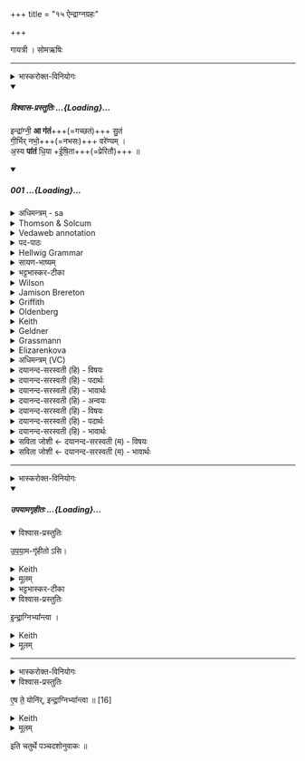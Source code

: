 +++
title = "१५ ऐन्द्राग्नग्रहः"

+++

गायत्री । सोमऋषिः

_______
<details><summary>भास्करोक्त-विनियोगः</summary>

1ऋतुपात्रेणैन्द्राग्नं गृह्णाति ॥ 'यदैन्द्राग्नमृतुपात्रेण गृह्णाति' इति ब्राह्मणम्, 'ओजोभृतौ वा एतौ देवानाम्' इत्यादि च । 
</details>
<div class="js_include" includetitle="plain" newlevelforh1="5" title="विश्वास-प्रस्तुतिः" unfilled url="/vedAH_Rk/shAkalam/saMhitA/vishvAsa-prastutiH/03/012/01_indrAgnI_A.md">
<details open><summary><h5>विश्वास-प्रस्तुतिः ...{Loading}...</h5></summary>


इन्द्रा॑ग्नी॒ **आ ग॑तं**+++(=गच्छतं)+++ सु॒तं  
गी॒र्भिर् नभो॒+++(=नभसः)+++ वरे॑ण्यम् ।  
अ॒स्य **पा॑तं** धि॒या +ई॒षि॒ता+++(=प्रेरितौ)+++ ॥

</details>
</div>
<div class="js_include" includetitle="false" newlevelforh1="5" unfilled url="/vedAH_Rk/shAkalam/saMhitA/sarvASh_TIkAH/03/012/01_indrAgnI_A.md">
<details open><summary><h5>001 ...{Loading}...</h5></summary>
<details><summary>अधिमन्त्रम् - sa</summary>

- देवता - इन्द्राग्नी
- ऋषिः - गाथिनो विश्वामित्रः
- छन्दः - गायत्री
</details>
<details><summary>Thomson & Solcum</summary>

इ꣡न्द्राग्नी आ꣡ गतं सुतं꣡  
गीर्भि꣡र् न꣡भो व꣡रेणियम्  
अस्य꣡ पातं धिये꣡षिता꣡
</details>
<details><summary>Vedaweb annotation</summary>

_________
**Strata**  
Strophic on metrical evidence alone

###### Pāda-label
genre M  
genre M  
genre M
_________
**Morph**  
ā́ ← ā́ (invariable)  
{}

gatam ← √gam- (root)  
{number:DU, person:2, mood:IMP, tense:AOR, voice:ACT}

índrāgnī ← indrāgní- (nominal stem)  
{case:VOC, gender:M, number:DU}

sutám ← √su- (root)  
{case:ACC, gender:M, number:SG, non-finite:PPP}

gīrbhíḥ ← gír- ~ gīr- (nominal stem)  
{case:INS, gender:F, number:PL}

nábhaḥ ← nábhas- (nominal stem)  
{case:NOM, gender:N, number:SG}

váreṇyam ← váreṇya- (nominal stem)  
{case:NOM, gender:N, number:SG}

asyá ← ayám (pronoun)  
{case:GEN, gender:M, number:SG}

dhiyā́ ← dhī́- (nominal stem)  
{case:INS, gender:F, number:SG}

iṣitā́ ← √iṣ- 1 (root)  
{case:NOM, gender:M, number:DU, non-finite:PPP}

pātam ← √pā- 2 (root)  
{number:DU, person:2, mood:IMP, tense:AOR, voice:ACT}

</details>
<details><summary>पद-पाठः</summary>

इन्द्रा॑ग्नी॒ इति॑ । आ । ग॒त॒म् । सु॒तम् । गीः॒ऽभिः । नभः॑ । वरे॑ण्यम् ।  
अ॒स्य । पा॒त॒म् । धि॒या । इ॒षि॒ता ॥
</details>
<details><summary>Hellwig Grammar</summary>

-   *indrāgnī* ← *indra*
- \[noun\], masculine
- “Indra; leader; best; king; first; head; self; indra \[word\];
    Indra; sapphire; fourteen; guru.”
------------------------------------------------------------------------
- *indrāgnī* ← *agnī* ← *agni*
- \[noun\], vocative, dual, masculine
- “fire; Agni; sacrificial fire; digestion; cautery; Plumbago
    zeylanica; fire; vahni; agni \[word\]; agnikarman; gold; three;
    jāraṇa; pyre; fireplace; heating.”
------------------------------------------------------------------------
- *ā*
- \[adverb\]
- “towards; ākāra; until; ā; since; according to; ā \[suffix\].”
------------------------------------------------------------------------
- *gataṃ* ← *gatam* ← *gam*
- \[verb\], dual, Aorist imperative
- “go; situate; enter (a state); travel; disappear; \[in\]; elapse;
    leave; reach; vanish; love; walk; approach; issue; hop on; gasify;
    get; come; die; drain; spread; transform; happen; discharge; ride;
    to be located; run; detect; refer; go; shall; drive.”
------------------------------------------------------------------------
- *sutaṃ* ← *sutam* ← *suta*
- \[noun\], accusative, singular, masculine
- “Soma.”
------------------------------------------------------------------------
- *gīrbhir* ← *gīrbhiḥ* ← *gir*
- \[noun\], instrumental, plural, feminine
- “hymn; praise; voice; words; invocation; command; statement; cry;
    language.”
------------------------------------------------------------------------
- *nabho* ← *nabhaḥ* ← *nabhas*
- \[noun\], accusative, singular, neuter
- “sky; cloud; ākāśa; air; abhra.”
------------------------------------------------------------------------
- *vareṇyam* ← *vareṇya*
- \[noun\], accusative, singular, neuter
- “excellent; desirable.”
------------------------------------------------------------------------
- *asya* ← *idam*
- \[noun\], genitive, singular, masculine
- “this; he,she,it (pers. pron.); here.”
------------------------------------------------------------------------
- *pātaṃ* ← *pātam* ← *pā*
- \[verb\], dual, Aorist imperative
- “drink; gulp; soak; drink; suck; inhale.”
------------------------------------------------------------------------
- *dhiyeṣitā* ← *dhiyā* ← *dhī*
- \[noun\], instrumental, singular, feminine
- “intelligence; prayer; mind; insight; idea; hymn; purpose; art;
    knowledge.”
------------------------------------------------------------------------
- *dhiyeṣitā* ← *iṣitā* ← *iṣ*
- \[verb noun\], nominative, dual
- “send.”
------------------------------------------------------------------------
</details>
<details><summary>सायण-भाष्यम्</summary>

इन्द्रश्चाग्निश्च **इन्द्राग्नी** हे देवौ **सुतम्** अभिषवादिसंस्कारैः संस्कृतमत एव **वरेण्यं** वरणीयं संभजनीयम् इमं सोमं प्रति **गीर्भिः** अस्मदीयाभिः स्तुतिरूपाभिर्वाग्भिराहूतौ सन्तौ **नभः** नभसः स्वर्गस्थानात् **आ** **गतम्** आगच्छतम् । आगत्य च **धिया** अस्माभिः क्रियमाणे कर्मणि **इषिता** प्रेरितौ युवाम् **अस्य** **पातम्** इमं सोमं पिबतम् । यद्वा धिया अस्मदीयया बुद्ध्या इषितौ प्राप्तौ अस्मद्भक्त्या प्रेरितौ युवामिमं सोमं पिबतम् ॥ इन्द्राग्नी । इन्द्रश्चाग्निश्च ‘ द्वन्द्वे घि' ( पा. सू. २.२.३२ ) इत्यग्निशब्दस्य पूर्वनिपाते प्राप्ते  अजाद्यदन्तम् ( पा, सू. २. २. ३३ ) इतीन्द्रशब्दस्य पूर्वनिपातः । पादादित्वान्निघातप्रतिषेधः । षाष्ठिकस्वरः । गतम् । 'गम्लृ सृप्लृ गतौ'।  ‘ बहुलं छन्दसि ' इति शपो लुकि सति  ‘ अनुदात्तोपदेश' इत्यादिना मकारलोपः । निघातः । वरेण्यम् । वृङ संभक्तौ ।  ‘ वृङ एण्यः । वृषादित्वाद्युदात्तः । पातम् ।' पा पाने ।  ‘ सर्वेविधयश्छन्दसि विकल्प्यन्ते' इति न पिबादेशः । इषिता । इष गतौ ' इत्यस्माद्धातोर्निष्ठायां ‘तीषसह ' इतीडागमः।  ‘ आगमा अनुदात्ताः' इतीटोऽनुदात्तत्वात् क्तस्वरः शिष्यते ॥
</details>
<details><summary>भट्टभास्कर-टीका</summary>

इन्द्राग्नी आगतमिति त्रिपदा गायत्री । हे **इन्द्राग्नी आगतं** आगच्छतम् । 'बहुलं छन्दसि' इति शपो लुक् । **सुतं** अभिषुतं सोमं प्रति **गीर्भिः** स्तुतिभिः **वरेण्यं** वरणीयं प्रार्थनीयं स्तुत्यं सोमं **नभः** नहनं बन्धकं रसवत्तया मनसाम् । 'नहेर्दिवि भश्च' इत्यसुन् दिवोन्यत्रापि बहुलवचनात् । 

यद्वा - **गीर्भिर्** नहनीयं बन्धनीयं स्तुत्यमिति यावत् ।  
यद्वा - नभ इव **नभः** आदित्यः स इव गीर्भिर्वरणीयः । 'वृञ एण्यः', वृषादिर्द्र्ष्टव्यः । 

आगत्य **चास्य** सोमस्य **पातं** पिबतम् कर्मणस्सम्प्रदानत्वाच्चतुर्थ्यर्थे षष्ठी । पूर्ववच्छपो लुक् । 

**धिया** बुद्ध्यास्मदीयया इषिता इषितौ अद्वेषितौ प्रार्थितौ युवां पिबतम् । 'सावेकाचः' इति धियो विभक्तिरुदात्ता । 'तीषसहलुभ' इतीडागमः । यद्वा - इषगतौ, धिया इषितौ प्राप्तौ ॥
</details>
<details><summary>Wilson</summary>

###### English translation:

“**Indra** and **Agni**, come to this acceptable libation, (brought) by our praises from heaven, and induced by (our) devotion to drink of it.”

_________
**Commentary by Sāyaṇa: Ṛgveda-bhāṣya**  

**Yajus**. 7.31; gīrbhir nabho vareṇyam: sambhajanīyam **somam** **prati** asmadīyābhiḥ stutirūpābhir, vāgbhir, ahūtau: nabho, **nabhasaḥ** svargasthānād āgatam = called by our praises, come you two from the plural ce of **svarga** to this enjoyable **Soma**; another interpretation for **nabha** = **āditya**; come to the Soma which is like the desirable sun; or, those dwelling in heaven, nabhahsthaḥ the gods: come to the Soma that is sought for by the gods
</details>
<details><summary>Jamison Brereton</summary>

Indra and Agni! Come to the pressed soma, to the cloud worthy to be  chosen, through our songs.  
Urged on by our insight, drink of this.
</details>
<details><summary>Griffith</summary>

MOVED, Indra-Agni, by our hymn, come to the juice, the precious dew:  
     Dr.ink ye thereof, impelled by song.
</details>
<details><summary>Oldenberg</summary>

Indra-Agni, in consequence of our prayers come hither to the pressed (Soma), to the precious cloud 1. Drink of it incited by our thoughts (i. e. by our prayers).
</details>
<details><summary>Keith</summary>

O Indra and Agni, come  
For our prayers to the pressed drink, the delightful fumes  
Drink ye of it, impelled by our prayer.
</details>
<details><summary>Geldner</summary>

Indra und Agni! Kommet auf meine Lobreden zu dem ausgepreßten, zu dem vorzüglichen Gewölk. Trinket davon, durch die Dichtkunst angeregt!
</details>
<details><summary>Grassmann</summary>

Indrāgni kommt zu diesem Saft, durch Lieder zu dem schönen Duft, O trinkt ihn, durch Gebet gelockt.
</details>
<details><summary>Elizarenkova</summary>

О Индра-Агни, придите к выжатому (соме),  
(Привлеченные моими) песнями, к превосходной туче (сомы)!  
Пейте его, возбужденные поэтическим искусством!
</details>
<details><summary>अधिमन्त्रम् (VC)</summary>

- इन्द्राग्नी
- गाथिनो विश्वामित्रः
- निचृद्गायत्री
- षड्जः
</details>
<details><summary>दयानन्द-सरस्वती (हि) - विषयः</summary>

अब नव ऋचावाले बारहवें सूक्त का आरम्भ है। उसके प्रथम मन्त्र में अध्यापक और उपदेशक का विषय कहते हैं।
</details>
<details><summary>दयानन्द-सरस्वती (हि) - पदार्थः</summary>

पदार्थान्वयभाषाः -  हे विद्या पढ़ाने और उपदेश देनेवाले पुरुषो ! आप दोनों (इन्द्राग्नी) वायु और बिजुली के सदृश (अस्य) इस संसार में वर्त्तमान होकर (इषिता) बोध देते हुए (गीर्भिः) उत्तम शिक्षाओं से पूरित वाणियों के सहित (धिया) श्रेष्ठ बुद्धि से (नभः) अन्तरिक्ष नामक अवकाश की ओर (वरेण्यम्) स्वीकार करने योग्य (सुतम्) विद्या से उपार्जित धन से युक्त पुत्र वा शिष्य की (पातम्) रक्षा कीजिये और (आ, गतम्) विद्या के प्रचार के लिये आइये ॥१॥
</details>
<details><summary>दयानन्द-सरस्वती (हि) - भावार्थः</summary>

भावार्थभाषाः -  हे अध्यापक और उपदेशक पुरुषों ! जैसे वायु और सूर्य्य सम्पूर्ण जगत् के रक्षाकारक हैं, वैसे ही विद्या और उत्तम शिक्षा से सम्पूर्ण जगत् के रक्षक हूजिये ॥१॥
</details>
<details><summary>दयानन्द-सरस्वती (हि) - अन्वयः</summary>

अन्वय:  हे अध्यापकोपदेशकौ ! युवामिन्द्राग्नी इवास्य मध्ये वर्त्तमानाविषिता गीर्भिर्धिया नभो वरेण्यं सुतं पातम्। विद्याप्रचारायाऽऽगतम् ॥१॥
</details>
<details><summary>दयानन्द-सरस्वती (हि) - विषयः</summary>

अथाध्यापकोपदेशकविषयमाह।
</details>
<details><summary>दयानन्द-सरस्वती (हि) - पदार्थः</summary>

पदार्थान्वयभाषाः -  (इन्द्राग्नी) वायुविद्युतौ (आ) (गतम्) आगच्छतम् (सुतम्) विद्याजन्यमैश्वर्य्यवन्तं पुत्रं विद्यार्थिनं वा (गीर्भिः) सुशिक्षिताभिर्वाग्भिः सह (नभः) अन्तरिक्षमवकाशम्। नभ इति साधारणना०। निघं० १। ४। (वरेण्यम्) वरितुं स्वीकर्त्तुमर्हम् (अस्य) संसारस्य मध्ये (पातम्) रक्षतम् (धिया) प्रज्ञया (इषिता) प्रज्ञापकौ सन्तौ ॥१॥
</details>
<details><summary>दयानन्द-सरस्वती (हि) - भावार्थः</summary>

भावार्थभाषाः -  हे अध्यापकोपदेशकौ यथा वायुसूर्यौ सर्वस्य जगतो रक्षकौ स्तस्तथैव विद्यासुशिक्षाभ्यां सर्वस्य रक्षकौ भवतम् ॥१॥
</details>
<details><summary>सविता जोशी ← दयानन्द-सरस्वती (म) - विषयः</summary>

या सूक्तात इन्द्र, अग्नी, अध्यापक, उपदेशक व सेना आणि सेनेचे स्वामी यांच्या गुणांचे वर्णन असल्यामुळे या सूक्ताच्या अर्थाची पूर्व सूक्तार्थाबरोबर संगती आहे हे जाणले पाहिजे.
</details>
<details><summary>सविता जोशी ← दयानन्द-सरस्वती (म) - भावार्थः</summary>

भावार्थभाषाः -  हे अध्यापक व उपदेशक पुरुषांनो! जसे वायू व सूर्य संपूर्ण जगाचे रक्षक आहेत, तसेच विद्या व उत्तम शिक्षणाने संपूर्ण जगाचे रक्षक व्हा! ॥ १ ॥
</details>
</details>
</div>  


_______
<details><summary>भास्करोक्त-विनियोगः</summary>

इमामनुद्रुत्योपयामगृहीतोसीन्द्राग्निभ्यां त्वेति गृह्णाति ॥
</details>
<div class="js_include" includetitle="false" newlevelforh1="5" unfilled url="/vedAH_yajuH/taittirIyam/saMhitA/yajuH/sarva-prastutiH/1/4_somAbhiShavAdi/03_antaryAmagrahaH/upayAmagRhItaH.md">
<details open><summary><h5>उपयामगृहीतः ...{Loading}...</h5></summary>
<details open><summary>विश्वास-प्रस्तुतिः</summary>

उ॒प॒या॒म-गृ॑हीतो ऽसि।
</details>
<details><summary>Keith</summary>

Thou art taken with a support/ foundation.
</details>
<details><summary>मूलम्</summary>

उ॒प॒या॒मगृ॑हीतोऽसि।
</details>
<details><summary>भट्टभास्कर-टीका</summary>

उपयम्यन्ते स्वात्मन्येव नियम्यन्ते भूतजातान्यस्मिन् अभिन्नेधिकरणे इत्युपयामः पृथ्वी । 'इयं वा उपयामः' इति ब्राह्मणम् । 'हलश्च' इति घञ्, थाथादिस्वरेणान्तोदात्तत्वम् । तेन गृहीतस्त्वमसि ; कोन्यस्त्वां गृहीतुं क्षम इति भावः ; पृथिव्यापो गृहीष्यामीतिवत् । 'तृतीया कर्मणि' इति पूर्वपदप्रकृतिस्वरत्वम् । यद्वा - उपयामार्थं पृथिव्यर्थं गृहीतोसीति ; हे सोम ।   

ननु 'स्वाहा त्वा सुभवस्सूर्याय' इति मन्त्रवर्णनात् सूर्यदेवत्यः कथं पृथिवीदेवत्यः स्यात् ? नैतद्देवताभिधानं ; पृथिवीवासिनां प्रजानां यागद्वारेण स्थित्यर्थं गृहीतोसीति स्तूयते । यद्वा - पृथिव्यपि देवतैवास्य 'उपयामगृहीतोसीत्याहादितिदेवत्यास्तेन' इति, अदितिः पृथ्वी । 'चतुर्थी' इति योगविभागात्समासः । 'क्ते च' इति पूर्वपदप्रकृतिस्वरत्वम् । 'इयं वा उपयामस्तस्मादिमां प्रजा अनु प्रजायन्ते' इति ब्राह्मणम् ॥

________________

उपयामगृहीतोसीति व्याख्यातम् । 'इयं वा उपयामः' तयैव गृहीतोसीति ।
</details>
</details>
</div>
<details open><summary>विश्वास-प्रस्तुतिः</summary>

इ॒न्द्रा॒ग्निभ्या᳚न्त्वा ।  
</details>
<details><summary>Keith</summary>

to Indra and Agni thee! 
</details>
<details><summary>मूलम्</summary>

इ॒न्द्रा॒ग्निभ्या᳚न्त्वा ।  
</details>

_______
<details><summary>भास्करोक्त-विनियोगः</summary>

2एष ते योनिरिन्द्राग्निभ्यां त्वेति सादयति ॥
</details>
<details open><summary>विश्वास-प्रस्तुतिः</summary>

ए॒ष ते॒ योनि॑र्, इन्द्रा॒ग्निभ्या᳚न्त्वा ॥ [16]  
</details>
<details><summary>Keith</summary>

This is thy birthplace; to Indra and Agni thee!
</details>
<details><summary>मूलम्</summary>

ए॒ष ते॒ योनि॑रिन्द्रा॒ग्निभ्या᳚न्त्वा ॥ [16]  
</details>

इति चतुर्थे पञ्चदशोनुवाकः ॥  
